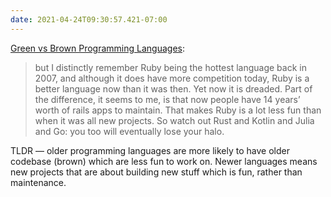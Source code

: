 ```yaml
---
date: 2021-04-24T09:30:57.421-07:00
---
```

[Green vs Brown Programming Languages](https://earthly.dev/blog/brown-green-language/):

> but I distinctly remember Ruby being the hottest language back in 2007, and although it does have more competition today, Ruby is a better language now than it was then. Yet now it is dreaded. Part of the difference, it seems to me, is that now people have 14 years’ worth of rails apps to maintain. That makes Ruby is a lot less fun than when it was all new projects. So watch out Rust and Kotlin and Julia and Go: you too will eventually lose your halo.

TLDR — older programming languages are more likely to have older codebase (brown) which are less fun to work on. Newer languages means new projects that are about building new stuff which is fun, rather than maintenance. 
